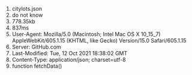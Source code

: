 1. citylots.json
2. do not know
3. 778.35kb
4. 837ms
5. User-Agent: Mozilla/5.0 (Macintosh; Intel Mac OS X 10_15_7) AppleWebKit/605.1.15 (KHTML, like Gecko) Version/15.0 Safari/605.1.15
6. Server: GitHub.com
7. Last-Modified: Tue, 12 Oct 2021 18:38:02 GMT
8. Content-Type: application/json; charset=utf-8
9. function fetchData()
